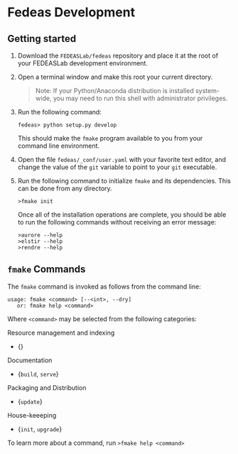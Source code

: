# Fedeas Development

## Getting started

1. Download the `FEDEASLab/fedeas` repository and place it at the root of your FEDEASLab development environment.
2. Open a terminal window and make this root your current directory.
   > Note: If your Python/Anaconda distribution is installed system-wide, you may need to run this shell with administrator privileges.
3. Run the following command:
   ```shell
   fedeas> python setup.py develop
   ```
   This should make the `fmake` program available to you from your command line environment.

4. Open the file `fedeas/_conf/user.yaml` with your favorite text editor, and change the value of the `git` variable to point to your `git` executable.

5. Run the following command to initialize `fmake` and its dependencies. This can be done from any directory.
   ```shell
   >fmake init
   ```
   Once all of the installation operations are complete, you should be able to run the following commands without receiving an error message:
   ```shell
   >aurore --help
   >elstir --help
   >rendre --help
   ```


## `fmake` Commands

The `fmake` command is invoked as follows from the command line:

```
usage: fmake <command> [--<int>, --dry]
   or: fmake help <command>
```

Where `<command>` may be selected from the following categories:

  Resource management and indexing
  -   {}

  Documentation
  -   {`build`, `serve`}

  Packaging and Distribution
  -   {`update`}

  House-keeeping
  -   {`init`, `upgrade`}

To learn more about a command, run `>fmake help <command>`


